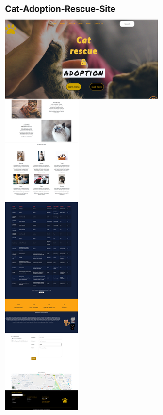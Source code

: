 # Cat-Adoption-Rescue-Site

<img src ="screenshots/Screenshot.jpg">


<img src ="screenshots/screen.png">
 
